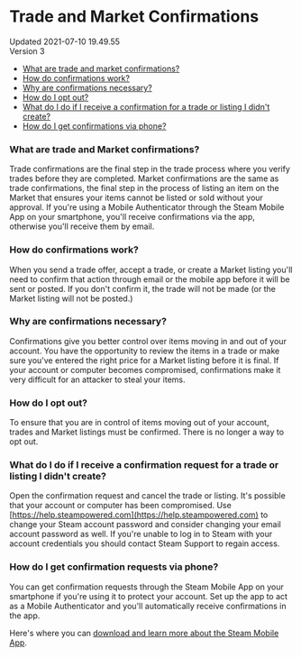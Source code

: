 # Trade and Market Confirmations
Updated 2021-07-10 19.49.55  
Version 3  

* [What are trade and market confirmations?](#whatis)
* [How do confirmations work?](#how)
* [Why are confirmations necessary?](#why)
* [How do I opt out?](#optout)
* [What do I do if I receive a confirmation for a trade or listing I didn't create?](#notrecognized)
* [How do I get confirmations via phone?](#phone)
  
  
### What are trade and Market confirmations?
Trade confirmations are the final step in the trade process where you verify trades before they are completed. Market confirmations are the same as trade confirmations, the final step in the process of listing an item on the Market that ensures your items cannot be listed or sold without your approval. If you're using a Mobile Authenticator through the Steam Mobile App on your smartphone, you'll receive confirmations via the app, otherwise you'll receive them by email.  
  
### How do confirmations work?
When you send a trade offer, accept a trade, or create a Market listing you'll need to confirm that action through email or the mobile app before it will be sent or posted. If you don't confirm it, the trade will not be made (or the Market listing will not be posted.)  
  
### Why are confirmations necessary?
Confirmations give you better control over items moving in and out of your account. You have the opportunity to review the items in a trade or make sure you've entered the right price for a Market listing before it is final. If your account or computer becomes compromised, confirmations make it very difficult for an attacker to steal your items.  
  
### How do I opt out?
To ensure that you are in control of items moving out of your account, trades and Market listings must be confirmed. There is no longer a way to opt out.  
  
### What do I do if I receive a confirmation request for a trade or listing I didn't create?
Open the confirmation request and cancel the trade or listing. It's possible that your account or computer has been compromised. Use [https://help.steampowered.com](https://help.steampowered.com) to change your Steam account password and consider changing your email account password as well. If you're unable to log in to Steam with your account credentials you should contact Steam Support to regain access.  
  
### How do I get confirmation requests via phone?
You can get confirmation requests through the Steam Mobile App on your smartphone if you're using it to protect your account. Set up the app to act as a Mobile Authenticator and you'll automatically receive confirmations in the app.  
  
Here's where you can [download and learn more about the Steam Mobile App](http://store.steampowered.com/mobile).